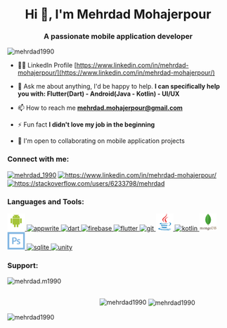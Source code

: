 <h1 align="center">Hi 👋, I'm Mehrdad Mohajerpour</h1>
<h3 align="center">A passionate mobile application developer</h3>

<p align="left"> <img src="https://komarev.com/ghpvc/?username=mehrdad1990&label=Profile%20views&color=0e75b6&style=flat" alt="mehrdad1990" /> </p>

- 👨‍💻 LinkedIn Profile [https://www.linkedin.com/in/mehrdad-mohajerpour/](https://www.linkedin.com/in/mehrdad-mohajerpour/)

- 💬 Ask me about anything, I'd be happy to help. **I can specifically help you with: Flutter(Dart) - Android(Java - Kotlin) - UI/UX**

- 📫 How to reach me **mehrdad.mohajerpour@gmail.com**

- ⚡ Fun fact **I didn't love my job in the beginning**

- 🤝  I'm open to collaborating on mobile application projects

<h3 align="left">Connect with me:</h3>
<p align="left">
<a href="https://codepen.io/mehrdad_1990" target="blank"><img align="center" src="https://raw.githubusercontent.com/rahuldkjain/github-profile-readme-generator/master/src/images/icons/Social/codepen.svg" alt="mehrdad_1990" height="30" width="40" /></a>
<a href="https://linkedin.com/in/https://www.linkedin.com/in/mehrdad-mohajerpour/" target="blank"><img align="center" src="https://raw.githubusercontent.com/rahuldkjain/github-profile-readme-generator/master/src/images/icons/Social/linked-in-alt.svg" alt="https://www.linkedin.com/in/mehrdad-mohajerpour/" height="30" width="40" /></a>
<a href="https://stackoverflow.com/users/https://stackoverflow.com/users/6233798/mehrdad" target="blank"><img align="center" src="https://raw.githubusercontent.com/rahuldkjain/github-profile-readme-generator/master/src/images/icons/Social/stack-overflow.svg" alt="https://stackoverflow.com/users/6233798/mehrdad" height="30" width="40" /></a>
</p>

<h3 align="left">Languages and Tools:</h3>
<p align="left"> <a href="https://developer.android.com" target="_blank" rel="noreferrer"> <img src="https://raw.githubusercontent.com/devicons/devicon/master/icons/android/android-original-wordmark.svg" alt="android" width="40" height="40"/> </a> <a href="https://appwrite.io" target="_blank" rel="noreferrer"> <img src="https://www.vectorlogo.zone/logos/appwriteio/appwriteio-icon.svg" alt="appwrite" width="40" height="40"/> </a> <a href="https://dart.dev" target="_blank" rel="noreferrer"> <img src="https://www.vectorlogo.zone/logos/dartlang/dartlang-icon.svg" alt="dart" width="40" height="40"/> </a> <a href="https://firebase.google.com/" target="_blank" rel="noreferrer"> <img src="https://www.vectorlogo.zone/logos/firebase/firebase-icon.svg" alt="firebase" width="40" height="40"/> </a> <a href="https://flutter.dev" target="_blank" rel="noreferrer"> <img src="https://www.vectorlogo.zone/logos/flutterio/flutterio-icon.svg" alt="flutter" width="40" height="40"/> </a> <a href="https://git-scm.com/" target="_blank" rel="noreferrer"> <img src="https://www.vectorlogo.zone/logos/git-scm/git-scm-icon.svg" alt="git" width="40" height="40"/> </a> <a href="https://www.java.com" target="_blank" rel="noreferrer"> <img src="https://raw.githubusercontent.com/devicons/devicon/master/icons/java/java-original.svg" alt="java" width="40" height="40"/> </a> <a href="https://kotlinlang.org" target="_blank" rel="noreferrer"> <img src="https://www.vectorlogo.zone/logos/kotlinlang/kotlinlang-icon.svg" alt="kotlin" width="40" height="40"/> </a> <a href="https://www.mongodb.com/" target="_blank" rel="noreferrer"> <img src="https://raw.githubusercontent.com/devicons/devicon/master/icons/mongodb/mongodb-original-wordmark.svg" alt="mongodb" width="40" height="40"/> </a> <a href="https://www.photoshop.com/en" target="_blank" rel="noreferrer"> <img src="https://raw.githubusercontent.com/devicons/devicon/master/icons/photoshop/photoshop-line.svg" alt="photoshop" width="40" height="40"/> </a> <a href="https://www.sqlite.org/" target="_blank" rel="noreferrer"> <img src="https://www.vectorlogo.zone/logos/sqlite/sqlite-icon.svg" alt="sqlite" width="40" height="40"/> </a> <a href="https://unity.com/" target="_blank" rel="noreferrer"> <img src="https://www.vectorlogo.zone/logos/unity3d/unity3d-icon.svg" alt="unity" width="40" height="40"/> </a> </p>


<h3 align="left">Support:</h3>
<p><a href="https://www.buymeacoffee.com/mehrdad.m1990"> <img align="left" src="https://cdn.buymeacoffee.com/buttons/v2/default-yellow.png" height="50" width="210" alt="mehrdad.m1990" /></a></p><br><br>


<p><img align="left" src="https://github-readme-stats.vercel.app/api/top-langs?username=mehrdad1990&show_icons=true&locale=en&layout=compact" alt="mehrdad1990" /></p>

<p>&nbsp;<img align="center" src="https://github-readme-stats.vercel.app/api?username=mehrdad1990&show_icons=true&locale=en" alt="mehrdad1990" /></p>

<p><img align="center" src="https://github-readme-streak-stats.herokuapp.com/?user=mehrdad1990&" alt="mehrdad1990" /></p>

